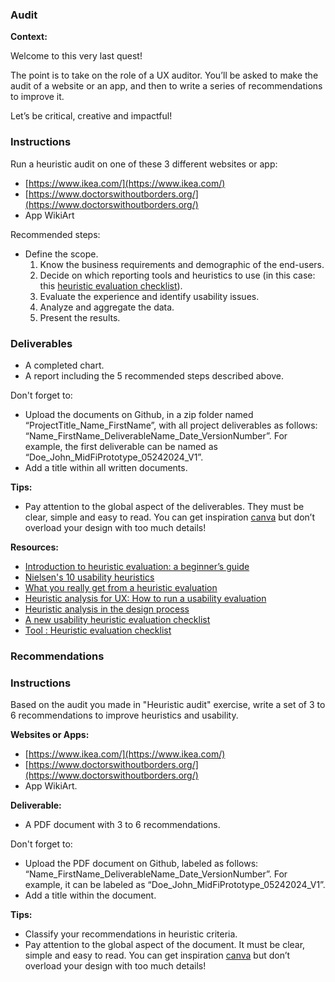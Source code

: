 ### Audit

**Context:**

Welcome to this very last quest!

The point is to take on the role of a UX auditor. You’ll be asked to make the audit of a website or an app, and then to write a series of recommendations to improve it.

Let’s be critical, creative and impactful!

### Instructions

Run a heuristic audit on one of these 3 different websites or app:

- [https://www.ikea.com/](https://www.ikea.com/)
- [https://www.doctorswithoutborders.org/](https://www.doctorswithoutborders.org/)
- App WikiArt

Recommended steps:

- Define the scope.
  1. Know the business requirements and demographic of the end-users.
  2. Decide on which reporting tools and heuristics to use (in this case: this [heuristic evaluation checklist](https://drive.google.com/file/d/10KbfbNZA1oVS1sXbjjXLPPmdZ6nqVkdc/view)).
  3. Evaluate the experience and identify usability issues.
  4. Analyze and aggregate the data.
  5. Present the results.

### Deliverables

- A completed chart.
- A report including the 5 recommended steps described above.

Don't forget to:

- Upload the documents on Github, in a zip folder named “ProjectTitle_Name_FirstName”, with all project deliverables as follows: “Name_FirstName_DeliverableName_Date_VersionNumber”. For example, the first deliverable can be named as “Doe_John_MidFiPrototype_05242024_V1”.
- Add a title within all written documents.

**Tips:**

- Pay attention to the global aspect of the deliverables. They must be clear, simple and easy to read. You can get inspiration [canva](https://www.canva.com/) but don’t overload your design with too much details!

**Resources:**

- [Introduction to heuristic evaluation: a beginner’s guide](https://uxdesign.cc/introduction-to-heuristic-evaluation-658705606518)
- [Nielsen's 10 usability heuristics](https://www.nngroup.com/articles/ten-usability-heuristics/)
- [What you really get from a heuristic evaluation](https://uxmag.com/articles/what-you-really-get-from-a-heuristic-evaluation)
- [Heuristic analysis for UX: How to run a usability evaluation](https://uxdesign.cc/heuristic-analysis-for-ux-how-to-run-a-usability-evaluation-12c86d43936f)
- [Heuristic analysis in the design process](https://uxdesign.cc/heuristic-analysis-in-the-design-process-usability-inspection-methods-d200768eb38d)
- [A new usability heuristic evaluation checklist](https://uxplanet.org/a-new-usability-heuristic-evaluation-checklist-259f588da308)
- [Tool : Heuristic evaluation checklist](https://drive.google.com/file/d/10KbfbNZA1oVS1sXbjjXLPPmdZ6nqVkdc/view)

### Recommendations

### Instructions

Based on the audit you made in "Heuristic audit" exercise, write a set of 3 to 6 recommendations to improve heuristics and usability.

**Websites or Apps:**

- [https://www.ikea.com/](https://www.ikea.com/)
- [https://www.doctorswithoutborders.org/](https://www.doctorswithoutborders.org/)
- App WikiArt.

**Deliverable:**

- A PDF document with 3 to 6 recommendations.

Don't forget to:

- Upload the PDF document on Github, labeled as follows: “Name_FirstName_DeliverableName_Date_VersionNumber”. For example, it can be labeled as “Doe_John_MidFiPrototype_05242024_V1”.
- Add a title within the document.

**Tips:**

- Classify your recommendations in heuristic criteria.
- Pay attention to the global aspect of the document. It must be clear, simple and easy to read. You can get inspiration [canva](https://www.canva.com/) but don’t overload your design with too much details!
